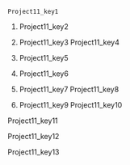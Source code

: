 ```ngMeta
Project11_key1
```

1. Project11_key2
2. Project11_key3
Project11_key4



3. Project11_key5
4. Project11_key6
5. Project11_key7
Project11_key8


6. Project11_key9
Project11_key10


Project11_key11



Project11_key12


Project11_key13

